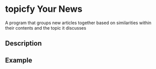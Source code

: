 # topicfy Your News
A program that groups new articles together based on similarities within their contents and the topic it discusses

## Description


## Example

